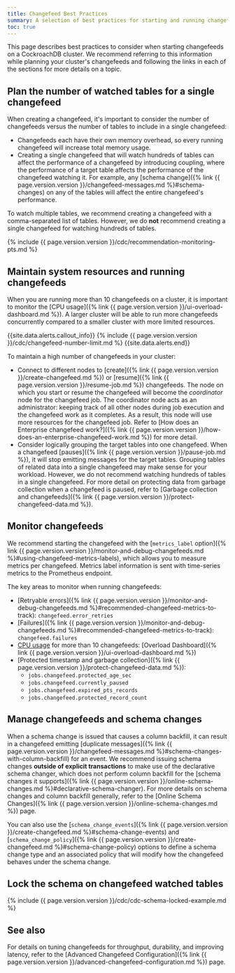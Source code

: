 ```yaml
---
title: Changefeed Best Practices
summary: A selection of best practices for starting and running changefeeds.
toc: true
---
```


This page describes best practices to consider when starting changefeeds on a CockroachDB cluster. We recommend referring to this information while planning your cluster's changefeeds and following the links in each of the sections for more details on a topic.

## Plan the number of watched tables for a single changefeed

When creating a changefeed, it's important to consider the number of changefeeds versus the number of tables to include in a single changefeed:

- Changefeeds each have their own memory overhead, so every running changefeed will increase total memory usage.
- Creating a single changefeed that will watch hundreds of tables can affect the performance of a changefeed by introducing coupling, where the performance of a target table affects the performance of the changefeed watching it. For example, any [schema change]({% link {{ page.version.version }}/changefeed-messages.md %}#schema-changes) on any of the tables will affect the entire changefeed's performance.

To watch multiple tables, we recommend creating a changefeed with a comma-separated list of tables. However, we do **not** recommend creating a single changefeed for watching hundreds of tables.

{% include {{ page.version.version }}/cdc/recommendation-monitoring-pts.md %}

## Maintain system resources and running changefeeds

When you are running more than 10 changefeeds on a cluster, it is important to monitor the [CPU usage]({% link {{ page.version.version }}/ui-overload-dashboard.md %}). A larger cluster will be able to run more changefeeds concurrently compared to a smaller cluster with more limited resources.

{{site.data.alerts.callout_info}}
{% include {{ page.version.version }}/cdc/changefeed-number-limit.md %}
{{site.data.alerts.end}}

To maintain a high number of changefeeds in your cluster:

- Connect to different nodes to [create]({% link {{ page.version.version }}/create-changefeed.md %}) or [resume]({% link {{ page.version.version }}/resume-job.md %}) changefeeds. The node on which you start or resume the changefeed will become the _coordinator_ node for the changefeed job. The coordinator node acts as an administrator: keeping track of all other nodes during job execution and the changefeed work as it completes. As a result, this node will use more resources for the changefeed job. Refer to [How does an Enterprise changefeed work?]({% link {{ page.version.version }}/how-does-an-enterprise-changefeed-work.md %}) for more detail.
- Consider logically grouping the target tables into one changefeed. When a changefeed [pauses]({% link {{ page.version.version }}/pause-job.md %}), it will stop emitting messages for the target tables. Grouping tables of related data into a single changefeed may make sense for your workload. However, we do not recommend watching hundreds of tables in a single changefeed. For more detail on protecting data from garbage collection when a changefeed is paused, refer to [Garbage collection and changefeeds]({% link {{ page.version.version }}/protect-changefeed-data.md %}).

## Monitor changefeeds

We recommend starting the changefeed with the [`metrics_label` option]({% link {{ page.version.version }}/monitor-and-debug-changefeeds.md %}#using-changefeed-metrics-labels), which allows you to measure metrics per changefeed. Metrics label information is sent with time-series metrics to the Prometheus endpoint.

The key areas to monitor when running changefeeds:

- [Retryable errors]({% link {{ page.version.version }}/monitor-and-debug-changefeeds.md %}#recommended-changefeed-metrics-to-track): `changefeed.error_retries`
- [Failures]({% link {{ page.version.version }}/monitor-and-debug-changefeeds.md %}#recommended-changefeed-metrics-to-track): `changefeed.failures`
- [CPU usage](#maintain-system-resources-and-running-changefeeds) for more than 10 changefeeds: [Overload Dashboard]({% link {{ page.version.version }}/ui-overload-dashboard.md %})
- [Protected timestamp and garbage collection]({% link {{ page.version.version }}/protect-changefeed-data.md %}): 
    - `jobs.changefeed.protected_age_sec`
    - `jobs.changefeed.currently_paused`
    - `jobs.changefeed.expired_pts_records`
    - `jobs.changefeed.protected_record_count`

## Manage changefeeds and schema changes

When a schema change is issued that causes a column backfill, it can result in a changefeed emitting [duplicate messages]({% link {{ page.version.version }}/changefeed-messages.md %}#schema-changes-with-column-backfill) for an event. We recommend issuing schema changes **outside of explicit transactions** to make use of the declarative schema changer, which does not perform column backfill for the [schema changes it supports]({% link {{ page.version.version }}/online-schema-changes.md %}#declarative-schema-changer). For more details on schema changes and column backfill generally, refer to the [Online Schema Changes]({% link {{ page.version.version }}/online-schema-changes.md %}) page.

You can also use the [`schema_change_events`]({% link {{ page.version.version }}/create-changefeed.md %}#schema-change-events) and [`schema_change_policy`]({% link {{ page.version.version }}/create-changefeed.md %}#schema-change-policy) options to define a schema change type and an associated policy that will modify how the changefeed behaves under the schema change.

## Lock the schema on changefeed watched tables

{% include {{ page.version.version }}/cdc/cdc-schema-locked-example.md %}

## See also

For details on tuning changefeeds for throughput, durability, and improving latency, refer to the [Advanced Changefeed Configuration]({% link {{ page.version.version }}/advanced-changefeed-configuration.md %}) page.

